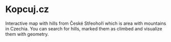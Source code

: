 # Kopcuj.cz
Interactive map with hills from České Střeohoří which is area with mountains in Czechia. You can search for hills, marked them as climbed and visualize them with geometry.
